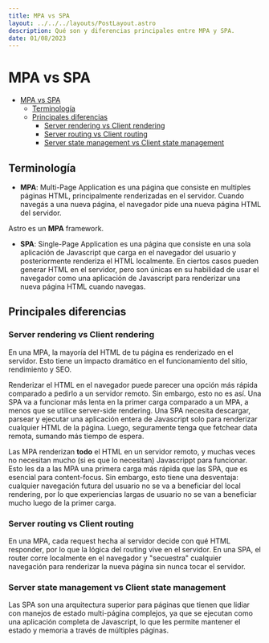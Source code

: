 ```yaml
---
title: MPA vs SPA
layout: ../../../layouts/PostLayout.astro
description: Qué son y diferencias principales entre MPA y SPA.
date: 01/08/2023
---
```


# MPA vs SPA

<!--toc:start-->
- [MPA vs SPA](#mpa-vs-spa)
  - [Terminología](#terminología)
  - [Principales diferencias](#principales-diferencias)
    - [Server rendering vs Client rendering](#server-rendering-vs-client-rendering)
    - [Server routing vs Client routing](#server-routing-vs-client-routing)
    - [Server state management vs Client state management](#server-state-management-vs-client-state-management)
<!--toc:end-->

## Terminología

- **MPA**: Multi-Page Application es una página que consiste en multiples
páginas HTML, principalmente renderizadas en el servidor.
Cuando navegás a una nueva página, el navegador pide una nueva página HTML del servidor.

Astro es un **MPA** framework.

- **SPA**: Single-Page Application es una página que consiste en una sola aplicación
de Javascript que carga en el navegador del usuario y posteriormente
renderiza el HTML localmente. En ciertos casos pueden generar HTML en el servidor,
pero son únicas en su habilidad de usar el navegador como una
aplicación de Javascript para renderizar una nueva página HTML cuando navegas.

## Principales diferencias

### Server rendering vs Client rendering

En una MPA, la mayoría del HTML de tu página es renderizado en el servidor.
Esto tiene un impacto dramático en el funcionamiento del sitio, rendimiento y SEO.

Renderizar el HTML en el navegador puede parecer una opción más rápida comparado
a pedirlo a un servidor remoto. Sin embargo, esto no es así. Una SPA va a
funcionar más lenta en la primer carga comparado a un MPA, a menos que se
utilice server-side rendering. Una SPA necesita descargar, parsear y ejecutar
una aplicación entera de Javascript solo para renderizar cualquier HTML de la página.
Luego, seguramente tenga que fetchear data remota, sumando más tiempo de espera.

Las MPA renderizan **todo** el HTML en un servidor remoto, y muchas veces no necesitan
mucho (si es que lo necesitan) Javascrippt para funcionar. Esto les da a las MPA
una primera carga más rápida que las SPA, que es esencial para content-focus.
Sin embargo, esto tiene una desventaja: cualquier navegación futura del usuario
no se va a beneficiar del local rendering, por lo que experiencias largas de usuario
no se van a beneficiar mucho luego de la primer carga.

### Server routing vs Client routing

En una MPA, cada request hecha al servidor decide con qué HTML responder,
por lo que la lógica del routing vive en el servidor. En una SPA, el router
corre localmente en el navegador y "secuestra" cualquier navegación
para renderizar la nueva página sin nunca tocar el servidor.

### Server state management vs Client state management

Las SPA son una arquitectura superior para páginas que tienen que lidiar con
manejos de estado multi-página complejos, ya que se ejecutan como una aplicación
completa de Javascript, lo que les permite mantener el estado y memoria
a través de múltiples páginas.
